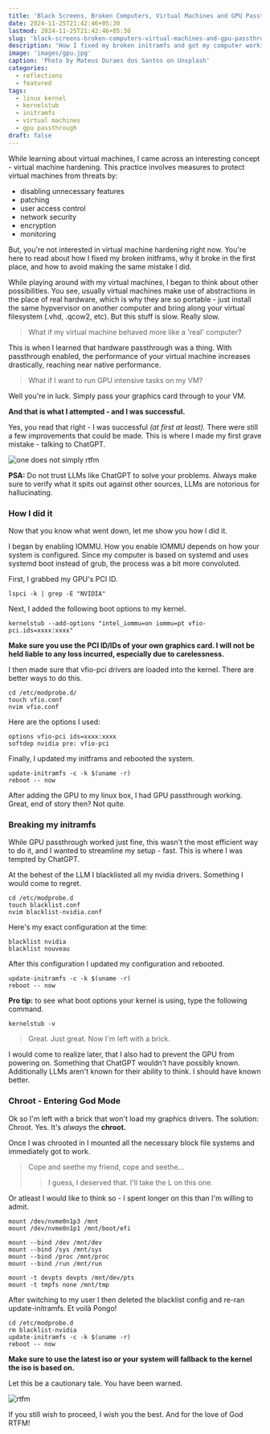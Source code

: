 ```yaml
---
title: 'Black Screens, Broken Computers, Virtual Machines and GPU Passthrough'
date: 2024-11-25T21:42:46+05:30
lastmod: 2024-11-25T21:42:46+05:30
slug: 'black-screens-broken-computers-virtual-machines-and-gpu-passthrough/'
description: 'How I fixed my broken initramfs and got my computer working again'
image: 'images/gpu.jpg'
caption: 'Photo by Mateus Duraes dos Santos on Unsplash'
categories:
  - reflections
  - featured
tags: 
  - linux kernel
  - kernelstub
  - initramfs
  - virtual machines
  - gpu passthrough
draft: false
---
```


While learning about virtual machines, I came across an interesting concept - virtual machine hardening. This practice involves measures to protect virtual machines from threats by:
  - disabling unnecessary features
  - patching
  - user access control
  - network security
  - encryption
  - monitoring

But, you're not interested in virtual machine hardening right now. You're here to read about how I fixed my broken initframs, why it broke in the first place, and how to avoid making the same mistake I did.

While playing around with my virtual machines, I began to think about other possibilities. You see, usually virtual machines make use of abstractions in the place of real hardware, which is why they are so portable - just install the same hypvervisor on another computer and bring along your virtual filesystem (.vhd, .qcow2, etc). But this stuff is slow. Really slow.

> What if my virtual machine behaved more like a 'real' computer?

This is when I learned that hardware passthrough was a thing. With passthrough enabled, the performance of your virtual machine increases drastically, reaching near native performance.

> What if I want to run GPU intensive tasks on my VM?

Well you're in luck. Simply pass your graphics card through to your VM.

**And that is what I attempted - and I was successful.**

Yes, you read that right - I was successful _(at first at least)._ There were still a few improvements that could be made. This is where I made my first grave mistake - talking to ChatGPT.

![one does not simply rtfm](https://i.imgflip.com/2btb0t.jpg)

**PSA:** Do not trust LLMs like ChatGPT to solve your problems. Always make sure to verify what it spits out against other sources, LLMs are notorious for hallucinating.

### How I did it

Now that you know what went down, let me show you how I did it.

I began by enabling IOMMU. How you enable IOMMU depends on how your system is configured. Since my computer is based on systemd and uses systemd boot instead of grub, the process was a bit more convoluted.

First, I grabbed my GPU's PCI ID.

```
lspci -k | grep -E "NVIDIA"
```

Next, I added the following boot options to my kernel.

```
kernelstub --add-options "intel_iommu=on iommu=pt vfio-pci.ids=xxxx:xxxx"
```

**Make sure you use the PCI ID/IDs of your own graphics card. I will not be held liable to any loss incurred, especially due to carelessness.**

I then made sure that vfio-pci drivers are loaded into the kernel. There are better ways to do this.

```
cd /etc/modprobe.d/
touch vfio.conf
nvim vfio.conf
```

Here are the options I used:

```
options vfio-pci ids=xxxx:xxxx
softdep nvidia pre: vfio-pci
```

Finally, I updated my initframs and rebooted the system.

```
update-initramfs -c -k $(uname -r)
reboot -- now
```

After adding the GPU to my linux box, I had GPU passthrough working. Great, end of story then? Not quite.

### Breaking my initramfs

While GPU passthrough worked just fine, this wasn't the most efficient way to do it, and I wanted to streamline my setup - fast. This is where I was tempted by ChatGPT.

At the behest of the LLM I blacklisted all my nvidia drivers. Something I would come to regret.

```
cd /etc/modprobe.d
touch blacklist.conf
nvim blacklist-nvidia.conf
```

Here's my exact configuration at the time:

```
blacklist nvidia
blacklist nouveau
```

After this configuration I updated my configuration and rebooted.

```
update-initramfs -c -k $(uname -r)
reboot -- now
```

**Pro tip:** to see what boot options your kernel is using, type the following command.

```
kernelstub -v
```

>Great. Just great. Now I'm left with a brick.

I would come to realize later, that I also had to prevent the GPU from powering on. Something that ChatGPT wouldn't have possibly known. Additionally LLMs aren't known for their ability to think. I should have known better.

### Chroot - Entering God Mode

Ok so I'm left with a brick that won't load my graphics drivers. The solution: Chroot. Yes. It's *always* the **chroot.**

Once I was chrooted in I mounted all the necessary block file systems and immediately got to work.

> Cope and seethe my friend, cope and seethe...
>> I guess, I deserved that. I'll take the L on this one.

Or atleast I would like to think so - I spent longer on this than I'm willing to admit.

```
mount /dev/nvme0n1p3 /mnt
mount /dev/nvme0n1p1 /mnt/boot/efi

mount --bind /dev /mnt/dev
mount --bind /sys /mnt/sys
mount --bind /proc /mnt/proc
mount --bind /run /mnt/run

mount -t devpts devpts /mnt/dev/pts
mount -t tmpfs none /mnt/tmp
```

After switching to my user I then deleted the blacklist config and re-ran update-initramfs. Et voilà Pongo!

```
cd /etc/modprobe.d
rm blacklist-nvidia
update-initramfs -c -k $(uname -r)
reboot -- now
```

**Make sure to use the latest iso or your system will fallback to the kernel the iso is based on.**

Let this be a cautionary tale. You have been warned.

![rtfm](https://i.imgflip.com/4o0mb2.jpg)

If you still wish to proceed, I wish you the best. And for the love of God RTFM!
